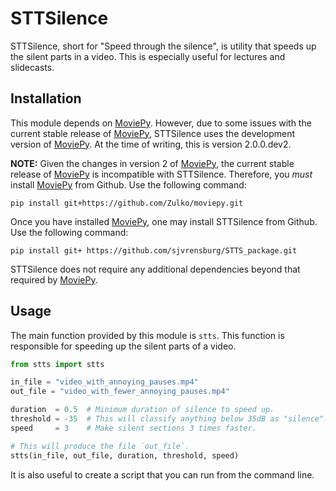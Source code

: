 # STTSilence

STTSilence, short for "Speed through the silence", is utility that speeds up the silent parts in a video. This is especially useful for lectures and slidecasts.

## Installation

This module depends on [MoviePy](https://github.com/Zulko/moviepy). However, due to some issues with the current stable release of [MoviePy](https://github.com/Zulko/moviepy), STTSilence uses the development version of [MoviePy](https://github.com/Zulko/moviepy). At the time of writing, this is version 2.0.0.dev2.

**NOTE:** Given the changes in version 2 of [MoviePy](https://github.com/Zulko/moviepy), the current stable release of [MoviePy](https://github.com/Zulko/moviepy) is incompatible with STTSilence. Therefore, you _must_ install [MoviePy](https://github.com/Zulko/moviepy) from Github. Use the following command:
```
pip install git+https://github.com/Zulko/moviepy.git
```

Once you have installed [MoviePy](https://github.com/Zulko/moviepy), one may install STTSilence from Github. Use the following command:
```
pip install git+ https://github.com/sjvrensburg/STTS_package.git
```

STTSilence does not require any additional dependencies beyond that required by [MoviePy](https://github.com/Zulko/moviepy).

## Usage

The main function provided by this module is `stts`. This function is responsible for speeding up the silent parts of a video.

```python
from stts import stts

in_file = "video_with_annoying_pauses.mp4"
out_file = "video_with_fewer_annoying_pauses.mp4"

duration  = 0.5  # Minimum duration of silence to speed up.
threshold = -35  # This will classify anything below 35dB as "silence".
speed     = 3    # Make silent sections 3 times faster.

# This will produce the file `out_file`.
stts(in_file, out_file, duration, threshold, speed)
```

It is also useful to create a script that you can run from the command line.
